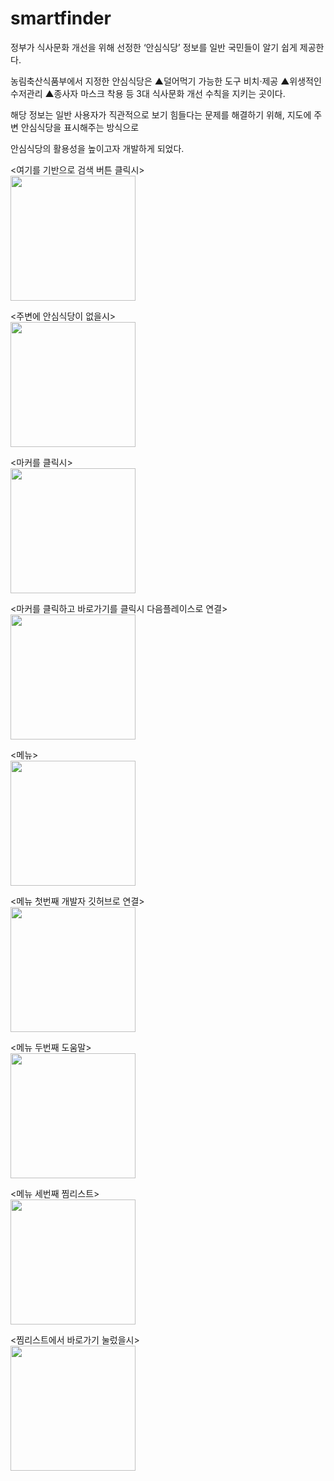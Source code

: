 # smartfinder


정부가 식사문화 개선을 위해 선정한 ‘안심식당’ 정보를 일반 국민들이 알기 쉽게 제공한다.


농림축산식품부에서 지정한 안심식당은 ▲덜어먹기 가능한 도구 비치·제공 ▲위생적인 수저관리 ▲종사자 마스크 착용 등 3대 식사문화 개선 수칙을 지키는 곳이다. 

해당 정보는 일반 사용자가 직관적으로 보기 힘들다는 문제를 해결하기 위해, 지도에 주변 안심식당을 표시해주는 방식으로

안심식당의 활용성을 높이고자 개발하게 되었다.


<여기를 기반으로 검색 버튼 클릭시><br>
<img width="200" src="https://user-images.githubusercontent.com/60922290/99907315-809de680-2d1f-11eb-9c28-a55a3002ecb1.PNG" width="90%"></img>


<주변에 안심식당이 없을시><br>
<img width="200" src="https://user-images.githubusercontent.com/60922290/99654012-1970ff80-2a9d-11eb-88ce-e9ab515071ad.PNG" width="90%"></img>


<마커를 클릭시><br>
<img width="200" src="https://user-images.githubusercontent.com/60922290/99907330-94e1e380-2d1f-11eb-8995-48ee9eb5c621.PNG" width="90%"></img>



<마커를 클릭하고 바로가기를 클릭시 다음플레이스로 연결><br>
<img width="200" src="https://user-images.githubusercontent.com/60922290/99653714-bb441c80-2a9c-11eb-9d5f-22cceee5e90a.PNG" width="90%"></img>



<메뉴><br>
<img width="200" src="https://user-images.githubusercontent.com/60922290/99653797-d6169100-2a9c-11eb-9bea-d7817d028ccc.PNG" width="90%"></img>



<메뉴 첫번째 개발자 깃허브로 연결><br>
<img width="200" src="https://user-images.githubusercontent.com/60922290/99653850-e7f83400-2a9c-11eb-8cc8-253ce965ae39.PNG" width="90%"></img>



<메뉴 두번째 도움말><br>
<img width="200" src="https://user-images.githubusercontent.com/60922290/99653873-f0e90580-2a9c-11eb-842c-1aa7c7dd258a.PNG" width="90%"></img>



<메뉴 세번째 찜리스트><br>
<img width="200" src="https://user-images.githubusercontent.com/60922290/99907348-b3e07580-2d1f-11eb-970d-b42886cfe9ba.PNG" width="90%"></img>



<찜리스트에서 바로가기 눌렀을시><br>
<img width="200" src="https://user-images.githubusercontent.com/60922290/99653955-08c08980-2a9d-11eb-9ed5-dceb8a39e5bb.PNG" width="90%"></img>

